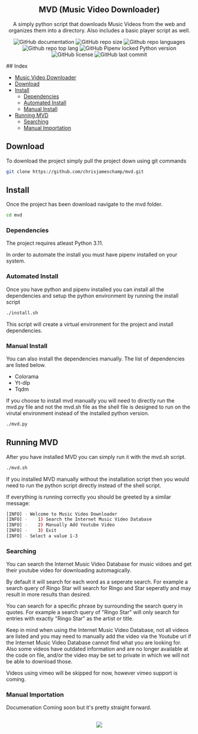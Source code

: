 <h2 align="center">MVD (Music Video Downloader)</h2>
<p align="center">A simply python script that downloads Music Videos from the web and organizes them into a directory. Also includes a basic player script as well.</p>
<div align="center">
  
  ![GitHub documentation](https://img.shields.io/badge/documentation-yes-brightgreen.svg?style=flat-square)
  ![GitHub repo size](https://img.shields.io/github/repo-size/chrisjameschamp/mvd?style=flat-square)
  ![Github repo languages](https://img.shields.io/github/languages/count/chrisjameschamp/mvd?style=flat-square)
  ![Github repo top lang](https://img.shields.io/github/languages/top/chrisjameschamp/mvd?style=flat-square)
  ![GitHub Pipenv locked Python version](https://img.shields.io/github/pipenv/locked/python-version/chrisjameschamp/mvd)
  ![GitHub license](https://img.shields.io/badge/License-MIT-yellow.svg?style=flat-square)
  ![GitHub last commit](https://img.shields.io/github/last-commit/chrisjameschamp/mvd?style=flat-square)

</div>
## Index

* [Music Video Downloader](#mvd)
* [Download](#download)
* [Install](#install)
  * [Dependencies](#dependencies)
  * [Automated Install](#automated-install)
  * [Manual Install](#manual-install)
* [Running MVD](#running-mvd)
  * [Searching](#searching)
  * [Manual Importation](#manual-importation)

## Download

To download the project simply pull the project down using git commands
```sh
git clone https://github.com/chrisjameschamp/mvd.git
```

## Install

Once the project has been download navigate to the mvd folder.
```sh
cd mvd
```

### Dependencies

The project requires atleast Python 3.11.

In order to automate the install you must have pipenv installed on your system.

### Automated Install

Once you have python and pipenv installed you can install all the dependencies and setup the python environment by running the install script
```sh
./install.sh
```

This script will create a virtual environment for the project and install dependencies.

### Manual Install

You can also install the dependencies manually.  The list of dependencies are listed below.

* Colorama
* Yt-dlp
* Tqdm

If you choose to install mvd manually you will need to directly run the mvd.py file and not the mvd.sh file as the shell file is designed to run on the virutal environment instead of the installed python version.

```sh
./mvd.py
```

## Running MVD

After you have installed MVD you can simply run it with the mvd.sh script.

```sh
./mvd.sh
```

If you installed MVD manually without the installation script then you would need to run the python script directly instead of the shell script.

If everything is running correctly you should be greeted by a similar message:

```sh
[INFO] - Welcome to Music Video Downloader
[INFO] -    1) Search the Internet Music Video Database
[INFO] -    2) Manually Add Youtube Video
[INFO] -    3) Exit
[INFO] - Select a value 1-3
```

### Searching

You can search the Internet Music Video Database for music vidoes and get their youtube video for downloading automagically.

By default it will search for each word as a seperate search.  For example a search query of Ringo Star will search for Ringo and Star seperatly and may result in more results than desired.

You can search for a specific phrase by surrounding the search query in quotes.  For example a search query of "Ringo Star" will only search for entries with exactly "Ringo Star" as the artist or title.

Keep in mind when using the Internet Music Video Database, not all videos are listed and you may need to manually add the video via the Youtube url if the Internet Music Video Database cannot find what you are looking for.  Also some videos have outdated information and are no longer available at the code on file, and/or the video may be set to private in which we will not be able to download those.

Videos using vimeo will be skipped for now, however vimeo support is coming.

### Manual Importation

Documenation Coming soon but it's pretty straight forward.

## 
<div align="center">
  <a href="https://paypal.me/Champeau?country.x=US&locale.x=en_US"><img src="https://img.shields.io/badge/Buy_Me_A_Coffee-FFDD00?style=for-the-badge&logo=buy-me-a-coffee&logoColor=black"></a>
</div>